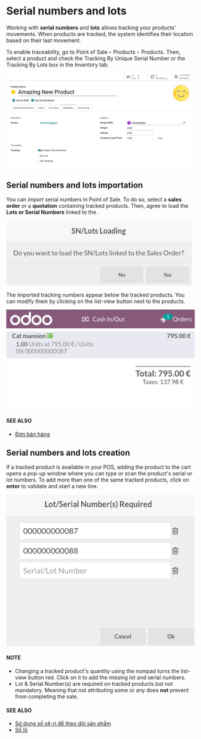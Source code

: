 # Serial numbers and lots

Working with **serial numbers** and **lots** allows tracking your products' movements. When products
are tracked, the system identifies their location based on their last movement.

To enable traceability, go to Point of Sale ‣ Products ‣ Products. Then,
select a product and check the Tracking By Unique Serial Number or the
Tracking By Lots box in the Inventory tab.

![Enable traceability settings](serial_numbers/product-form-traceability.png)

## Serial numbers and lots importation

You can import serial numbers in Point of Sale. To do so, select a **sales order** or a
**quotation** containing tracked products. Then, agree to load the **Lots or Serial Numbers** linked
to the .

![Pop-up window for serial number import](serial_numbers/importing-sn.png)

The imported tracking numbers appear below the tracked products. You can modify them by clicking on
the list-view button next to the products.

![Pop-up window for serial number import](serial_numbers/pos-sn-imported.png)

#### SEE ALSO
- [Đơn bán hàng](sales_order.md)

## Serial numbers and lots creation

If a tracked product is available in your POS, adding the product to the cart opens a pop-up window
where you can type or scan the product's serial or lot numbers. To add more than one of the same
tracked products, click on **enter** to validate and start a new line.

![adding new serial and lots numbers](serial_numbers/create-change-sn.png)

#### NOTE
- Changing a tracked product's quantity using the numpad turns the list-view button red. Click on
  it to add the missing lot and serial numbers.
- Lot & Serial Number(s) are required on tracked products but not
  mandatory. Meaning that not attributing some or any does **not** prevent from completing the
  sale.

#### SEE ALSO
- [Sử dụng số sê-ri để theo dõi sản phẩm](../../../inventory_and_mrp/inventory/product_management/product_tracking/serial_numbers.md)
- [Số lô](../../../inventory_and_mrp/inventory/product_management/product_tracking/lots.md)

